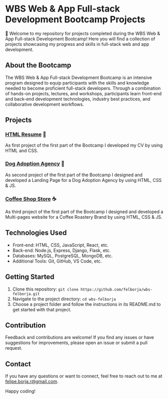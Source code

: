  # WBS Web & App Full-stack Development Bootcamp Projects

👋 Welcome to my repository for projects completed during the WBS Web & App Full-stack Development Bootcamp! Here you will find a collection of projects showcasing my progress and skills in full-stack web and app development.

## About the Bootcamp

The WBS Web & App Full-stack Development Bootcamp is an intensive program designed to equip participants with the skills and knowledge needed to become proficient full-stack developers. Through a combination of hands-on projects, lectures, and workshops, participants learn front-end and back-end development technologies, industry best practices, and collaborative development workflows.

## Projects

### [HTML Resume](project1/) 🔖

As first project of the first part of the Bootcamp I developed my CV by using HTML and CSS.

### [Dog Adoption Agency](project2/) 🐶

As second project of the first part of the Bootcamp I designed and developed a Landing Page for a Dog Adoption Agency by using HTML, CSS & JS.

### [Coffee Shop Store](project3/) ☕️

As third project of the first part of the Bootcamp I designed and developed a Multi-pages website for a Coffee Roastery Brand  by using HTML, CSS & JS.


## Technologies Used

- Front-end: HTML, CSS, JavaScript, React, etc.
- Back-end: Node.js, Express, Django, Flask, etc.
- Databases: MySQL, PostgreSQL, MongoDB, etc.
- Additional Tools: Git, GitHub, VS Code, etc.

## Getting Started

1. Clone this repository: `git clone https://github.com/felborja/wbs-felborja.git`
2. Navigate to the project directory: `cd wbs-felborja`
3. Choose a project folder and follow the instructions in its README.md to get started with that project.

## Contribution

Feedback and contributions are welcome! If you find any issues or have suggestions for improvements, please open an issue or submit a pull request.

## Contact

If you have any questions or want to connect, feel free to reach out to me at [felipe.borja.r@gmail.com](mailto:felipe.borja.r@gmail.com).

Happy coding!
